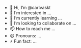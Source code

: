 - 👋 Hi, I’m @carlvaskt
- 👀 I’m interested in ...
- 🌱 I’m currently learning ...
- 💞️ I’m looking to collaborate on ...
- 📫 How to reach me ...
- 😄 Pronouns: ...
- ⚡ Fun fact: ...

<!---
carlvaskt/carlvaskt is a ✨ special ✨ repository because its `README.md` (this file) appears on your GitHub profile.
You can click the Preview link to take a look at your changes.
--->
